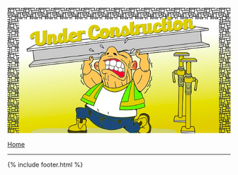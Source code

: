 
![Image](Images/under-construction.png)


[Home](https://tuojeanbaptiste.github.io/TeamC/)

----

{% include footer.html %}
